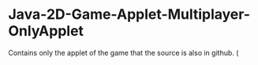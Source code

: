 # Java-2D-Game-Applet-Multiplayer-OnlyApplet
Contains only the applet of the game that the source is also in github. (
